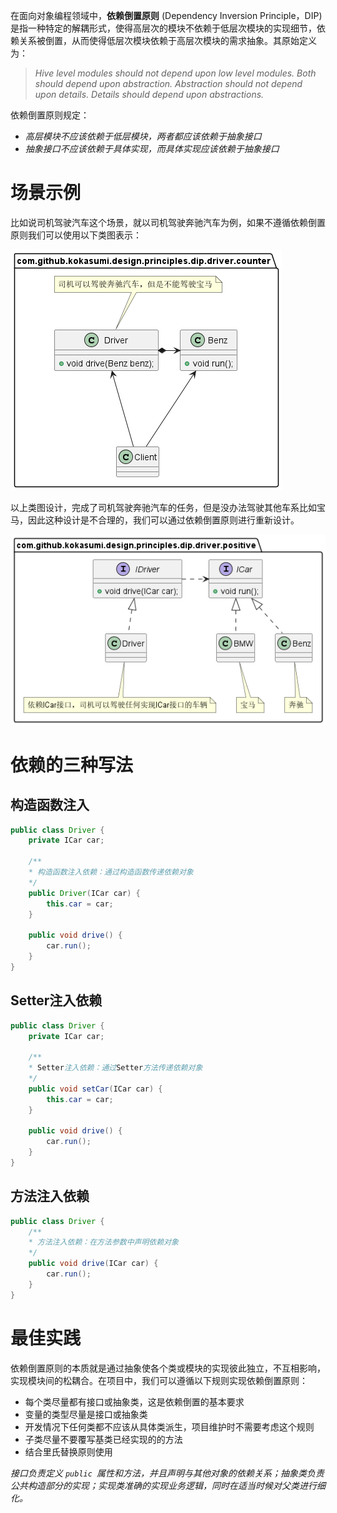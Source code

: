 在面向对象编程领域中，**依赖倒置原则** (Dependency Inversion Principle，DIP)是指一种特定的解耦形式，使得高层次的模块不依赖于低层次模块的实现细节，依赖关系被倒置，从而使得低层次模块依赖于高层次模块的需求抽象。其原始定义为：

> *Hive level modules should not depend upon low level modules. Both should depend upon abstraction. Abstraction should not depend upon details. Details should depend upon abstractions.*

依赖倒置原则规定：

- *高层模块不应该依赖于低层模块，两者都应该依赖于抽象接口*
- *抽象接口不应该依赖于具体实现，而具体实现应该依赖于抽象接口*

# 场景示例

比如说司机驾驶汽车这个场景，就以司机驾驶奔驰汽车为例，如果不遵循依赖倒置原则我们可以使用以下类图表示：

![司机驾驶奔驰车类图](./driver/etc/DriverCounter.png)

以上类图设计，完成了司机驾驶奔驰汽车的任务，但是没办法驾驶其他车系比如宝马，因此这种设计是不合理的，我们可以通过依赖倒置原则进行重新设计。

![遵循依赖倒置原则后的类图](./driver/etc/DriverPositive.png)

# 依赖的三种写法

## 构造函数注入

```java
public class Driver {
    private ICar car;
    
    /**
    * 构造函数注入依赖：通过构造函数传递依赖对象
    */
    public Driver(ICar car) {
        this.car = car;
    }
    
    public void drive() {
        car.run();
    }
}
```

## Setter注入依赖

```java
public class Driver {
    private ICar car;
    
    /**
    * Setter注入依赖：通过Setter方法传递依赖对象
    */
    public void setCar(ICar car) {
        this.car = car;
    }
    
    public void drive() {
        car.run();
    }
}
```

## 方法注入依赖

```java
public class Driver {
    /**
    * 方法注入依赖：在方法参数中声明依赖对象
    */
    public void drive(ICar car) {
        car.run();
    }
}
```

# 最佳实践

依赖倒置原则的本质就是通过抽象使各个类或模块的实现彼此独立，不互相影响，实现模块间的松耦合。在项目中，我们可以遵循以下规则实现依赖倒置原则：

- 每个类尽量都有接口或抽象类，这是依赖倒置的基本要求
- 变量的类型尽量是接口或抽象类
- 开发情况下任何类都不应该从具体类派生，项目维护时不需要考虑这个规则
- 子类尽量不要覆写基类已经实现的的方法
- 结合里氏替换原则使用

*接口负责定义 `public `属性和方法，并且声明与其他对象的依赖关系；抽象类负责公共构造部分的实现；实现类准确的实现业务逻辑，同时在适当时候对父类进行细化。*

